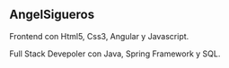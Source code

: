 ## AngelSigueros


Frontend con Html5, Css3, Angular y Javascript.

Full Stack Devepoler con Java, Spring Framework y SQL.
